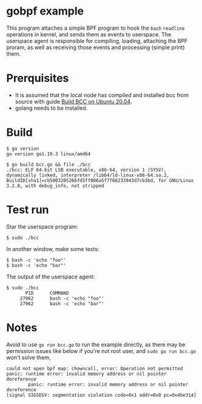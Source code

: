 gobpf example
==============

This program attaches a simple BPF program to hook the `bash` `readline`
operations in kernel, and sends them as events to userspace. The userspace
agent is responsible for compiling, loading, attaching the BPF proram, as well
as receiving those events and processing (simple print) them.

# Prerquisites

* It is assumed that the local node has compiled and installed bcc from source
  with guide [Build BCC on Ubuntu 20.04](../doc/build-bcc).
* golang needs to be installed.

# Build

```shell
$ go version
go version go1.19.3 linux/amd64

$ go build bcc.go && file ./bcc
./bcc: ELF 64-bit LSB executable, x86-64, version 1 (SYSV), dynamically linked, interpreter /lib64/ld-linux-x86-64.so.2, BuildID[sha1]=cb5003205266fd5ff006a5f7f68233943d7cb3bd, for GNU/Linux 3.2.0, with debug_info, not stripped
```

# Test run

Star the userspace program:

```shell
$ sudo ./bcc
```

In another window, make some tests:

```shell
$ bash -c 'echo "foo"'
$ bash -c 'echo "bar"'
```

The output of the userspace agent:

```shell
$ sudo ./bcc
       PID      COMMAND
     27962      bash -c 'echo "foo"'
     27962      bash -c 'echo "bar"'
```

# Notes

Avoid to use `go run bcc.go` to run the example directly, as there may be
permission issues like below if you're not root user, and `sudo go run bcc.go`
won't solve them,

```shell
could not open bpf map: chowncall, error: Operation not permitted
panic: runtime error: invalid memory address or nil pointer dereference
        panic: runtime error: invalid memory address or nil pointer dereference
[signal SIGSEGV: segmentation violation code=0x1 addr=0x0 pc=0x4be314]
```
